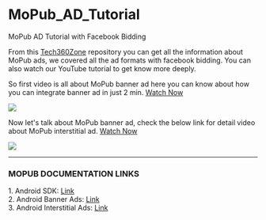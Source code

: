 # MoPub_AD_Tutorial
MoPub AD Tutorial with Facebook Bidding

From this <a href="https://www.youtube.com/tech360zone?sub_confirmation=1">Tech360Zone</a> repository you can get all the information about MoPub ads, we covered all the ad formats with facebook bidding. You can also watch our YouTube tutorial to get know more deeply.

So first video is all about MoPub banner ad here you can know about how you can integrate banner ad in just 2 min. <a href="https://www.youtube.com/watch?v=ceAGFBtgbnQ&ab_channel=Tech360Zone">Watch Now</a>

<a href="https://www.youtube.com/watch?v=ceAGFBtgbnQ&ab_channel=Tech360Zone">
<img src="https://i.ibb.co/b251W3y/thumbnail.png">
</a>

Now let's talk about MoPub banner ad, check the below link for detail video about MoPub interstitial ad. <a href="https://youtu.be/0Z7ho4rrmqA">Watch Now</a>

<a href="https://youtu.be/0Z7ho4rrmqA">
<img src="https://i.ibb.co/vQmRG8g/thumbnail-main.png">
</a>

---------------------------------------------------------------------------------------------

<h3>MOPUB DOCUMENTATION LINKS</h3>
1. Android SDK: <a href="https://developers.mopub.com/publishers/android/">Link</a></br>
2. Android Banner Ads: <a href="https://developers.mopub.com/publishers/android/banner/">Link</a></br>
3. Android Interstitial Ads: <a href="https://developers.mopub.com/publishers/android/interstitial/">Link</a></br>
